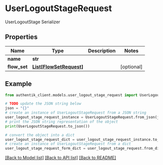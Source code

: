 # UserLogoutStageRequest

UserLogoutStage Serializer

## Properties

Name | Type | Description | Notes
------------ | ------------- | ------------- | -------------
**name** | **str** |  | 
**flow_set** | [**List[FlowSetRequest]**](FlowSetRequest.md) |  | [optional] 

## Example

```python
from authentik_client.models.user_logout_stage_request import UserLogoutStageRequest

# TODO update the JSON string below
json = "{}"
# create an instance of UserLogoutStageRequest from a JSON string
user_logout_stage_request_instance = UserLogoutStageRequest.from_json(json)
# print the JSON string representation of the object
print(UserLogoutStageRequest.to_json())

# convert the object into a dict
user_logout_stage_request_dict = user_logout_stage_request_instance.to_dict()
# create an instance of UserLogoutStageRequest from a dict
user_logout_stage_request_form_dict = user_logout_stage_request.from_dict(user_logout_stage_request_dict)
```
[[Back to Model list]](../README.md#documentation-for-models) [[Back to API list]](../README.md#documentation-for-api-endpoints) [[Back to README]](../README.md)


